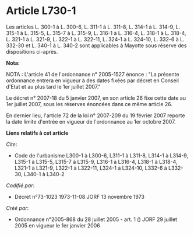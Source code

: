 # Article L730-1

Les articles L. 300-1 à L. 300-6, L. 311-1 à L. 311-8, L. 314-1 à L. 314-9, L. 315-1 à L. 315-5, L. 315-7 à L. 315-9, L.
316-1 à L. 316-4, L. 318-1 à L. 318-4, L. 321-1 à L. 321-9, L. 322-1 à L. 322-11, L. 324-1 à L. 324-10, L. 332-6 à L. 332-30
et L. 340-1 à L. 340-2 sont applicables à Mayotte sous réserve des dispositions ci-après.

**Nota:**

NOTA : L'article 41 de l'ordonnance n° 2005-1527 énonce : "La présente ordonnance entrera en vigueur à des dates fixées par
décret en Conseil d'Etat et au plus tard le 1er juillet 2007."

Le décret n° 2007-18 du 5 janvier 2007, en son article 26 fixe cette date au 1er juillet 2007, sous les réserves énoncées
dans ce même article 26.

En dernier lieu, l'article 72 de la loi n° 2007-209 du 19 février 2007 reporte la date limite d'entrée en vigueur de
l'ordonnance au 1er octobre 2007.

**Liens relatifs à cet article**

_Cite_:

  - Code de l'urbanisme L300-1 à L300-6, L311-1 à L311-8, L314-1 à L314-9, L315-1 à L315-5, L315-7 à L315-9, L316-1 à L316-4, L318-1 à L318-4, L321-1 à L321-9, L322-1 à L322-11, L324-1 à L324-10, L332-6 à L332-30, L340-1 à L340-2

_Codifié par_:

  - Décret n°73-1023 1973-11-08 JORF 13 novembre 1973

_Créé par_:

  - Ordonnance n°2005-868 du 28 juillet 2005 - art. 1 () JORF 29 juillet 2005 en vigueur le 1er janvier 2006
